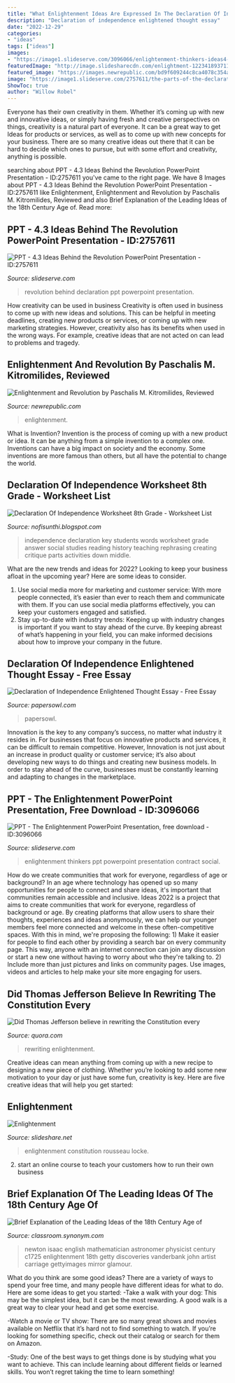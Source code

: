 ```yaml
---
title: "What Enlightenment Ideas Are Expressed In The Declaration Of Independence - Independence Declaration Key Students Words Worksheet Grade Answer Social Studies Reading History Teaching Rephrasing Creating Critique Parts Activities Down Middle"
description: "Declaration of independence enlightened thought essay"
date: "2022-12-29"
categories:
- "ideas"
tags: ["ideas"]
images:
- "https://image1.slideserve.com/3096066/enlightenment-thinkers-ideas4-l.jpg"
featuredImage: "http://image.slidesharecdn.com/enlightment-1223418937116798-9/95/enlightenment-29-728.jpg?cb=1223393645"
featured_image: "https://images.newrepublic.com/bd9f609244c8ca4078c354a0dbfefd72dbbe00ea.jpeg?w=1109&amp;h=577&amp;crop=faces&amp;fit=crop&amp;fm=jpg"
image: "https://image1.slideserve.com/2757611/the-parts-of-the-declaration-l.jpg"
ShowToc: true
author: "Willow Robel"
---
```



Everyone has their own creativity in them. Whether it’s coming up with new and innovative ideas, or simply having fresh and creative perspectives on things, creativity is a natural part of everyone. It can be a great way to get Ideas for products or services, as well as to come up with new concepts for your business. There are so many creative ideas out there that it can be hard to decide which ones to pursue, but with some effort and creativity, anything is possible.

	

		
searching about PPT - 4.3 Ideas Behind the Revolution PowerPoint Presentation - ID:2757611 you've came to the right page. We have 8 Images about PPT - 4.3 Ideas Behind the Revolution PowerPoint Presentation - ID:2757611 like Enlightenment, Enlightenment and Revolution by Paschalis M. Kitromilides, Reviewed and also Brief Explanation of the Leading Ideas of the 18th Century Age of. Read more:
		
    
## PPT - 4.3 Ideas Behind The Revolution PowerPoint Presentation - ID:2757611

<img loading=lazy src="https://image1.slideserve.com/2757611/the-parts-of-the-declaration-l.jpg" onerror="this.onerror=null;this.src='https://tse1.mm.bing.net/th?id=OIP.utJIKdf-bcx9q5igPIxf3AHaFj&amp;pid=15.1';" alt="PPT - 4.3 Ideas Behind the Revolution PowerPoint Presentation - ID:2757611">

_Source: slideserve.com_

>revolution behind declaration ppt powerpoint presentation. 

	

How creativity can be used in business
Creativity is often used in business to come up with new ideas and solutions. This can be helpful in meeting deadlines, creating new products or services, or coming up with new marketing strategies. However, creativity also has its benefits when used in the wrong ways. For example, creative ideas that are not acted on can lead to problems and tragedy.

    
## Enlightenment And Revolution By Paschalis M. Kitromilides, Reviewed

<img loading=lazy src="https://images.newrepublic.com/bd9f609244c8ca4078c354a0dbfefd72dbbe00ea.jpeg?w=1109&amp;h=577&amp;crop=faces&amp;fit=crop&amp;fm=jpg" onerror="this.onerror=null;this.src='https://tse3.mm.bing.net/th?id=OIP.an3BBnbh3ie2GZGWGsxv0AHaD2&amp;pid=15.1';" alt="Enlightenment and Revolution by Paschalis M. Kitromilides, Reviewed">

_Source: newrepublic.com_

>enlightenment. 

	

What is Invention?
Invention is the process of coming up with a new product or idea. It can be anything from a simple invention to a complex one. Inventions can have a big impact on society and the economy. Some inventions are more famous than others, but all have the potential to change the world.

    
## Declaration Of Independence Worksheet 8th Grade - Worksheet List

<img loading=lazy src="https://i.pinimg.com/736x/20/fd/df/20fddf7b873f69b07a9f9fa610552320--cool-school-middle-school.jpg" onerror="this.onerror=null;this.src='https://tse4.mm.bing.net/th?id=OIP.djwzM2R2uyVaTiyb6KXjIAHaJm&amp;pid=15.1';" alt="Declaration Of Independence Worksheet 8th Grade - Worksheet List">

_Source: nofisunthi.blogspot.com_

>independence declaration key students words worksheet grade answer social studies reading history teaching rephrasing creating critique parts activities down middle. 

	

What are the new trends and ideas for 2022?
Looking to keep your business afloat in the upcoming year? Here are some ideas to consider. 
1. Use social media more for marketing and customer service: With more people connected, it’s easier than ever to reach them and communicate with them. If you can use social media platforms effectively, you can keep your customers engaged and satisfied. 
2. Stay up-to-date with industry trends: Keeping up with industry changes is important if you want to stay ahead of the curve. By keeping abreast of what’s happening in your field, you can make informed decisions about how to improve your company in the future. 

    
## Declaration Of Independence Enlightened Thought Essay - Free Essay

<img loading=lazy src="https://papersowl.com/examples/wp-content/uploads/examples/72867-image-example.png" onerror="this.onerror=null;this.src='https://tse1.mm.bing.net/th?id=OIP.51mWjxCClP_ckAdtdtXVHwHaFc&amp;pid=15.1';" alt="Declaration of Independence Enlightened Thought Essay - Free Essay">

_Source: papersowl.com_

>papersowl. 

	

Innovation is the key to any company’s success, no matter what industry it resides in. For businesses that focus on innovative products and services, it can be difficult to remain competitive. However, Innovation is not just about an increase in product quality or customer service; it’s also about developing new ways to do things and creating new business models. In order to stay ahead of the curve, businesses must be constantly learning and adapting to changes in the marketplace.

    
## PPT - The Enlightenment PowerPoint Presentation, Free Download - ID:3096066

<img loading=lazy src="https://image1.slideserve.com/3096066/enlightenment-thinkers-ideas4-l.jpg" onerror="this.onerror=null;this.src='https://tse2.mm.bing.net/th?id=OIP.G7g04lh8QBbRFk3hXS8r5wHaFj&amp;pid=15.1';" alt="PPT - The Enlightenment PowerPoint Presentation, free download - ID:3096066">

_Source: slideserve.com_

>enlightenment thinkers ppt powerpoint presentation contract social. 

	

How do we create communities that work for everyone, regardless of age or background?
In an age where technology has opened up so many opportunities for people to connect and share ideas, it's important that communities remain accessible and inclusive. Ideas 2022 is a project that aims to create communities that work for everyone, regardless of background or age. By creating platforms that allow users to share their thoughts, experiences and ideas anonymously, we can help our younger members feel more connected and welcome in these often-competitive spaces. With this in mind, we're proposing the following: 1) Make it easier for people to find each other by providing a search bar on every community page. This way, anyone with an internet connection can join any discussion or start a new one without having to worry about who they're talking to. 2) Include more than just pictures and links on community pages. Use images, videos and articles to help make your site more engaging for users.

    
## Did Thomas Jefferson Believe In Rewriting The Constitution Every

<img loading=lazy src="https://qph.fs.quoracdn.net/main-qimg-c73095f756b16088b3a0e3af243ff690" onerror="this.onerror=null;this.src='https://tse3.mm.bing.net/th?id=OIP.xzCV91axYIizoOOvJD_2kAHaDe&amp;pid=15.1';" alt="Did Thomas Jefferson believe in rewriting the Constitution every">

_Source: quora.com_

>rewriting enlightenment. 

	

Creative ideas can mean anything from coming up with a new recipe to designing a new piece of clothing. Whether you’re looking to add some new motivation to your day or just have some fun, creativity is key. Here are five creative ideas that will help you get started: 

    
## Enlightenment

<img loading=lazy src="http://image.slidesharecdn.com/enlightment-1223418937116798-9/95/enlightenment-29-728.jpg?cb=1223393645" onerror="this.onerror=null;this.src='https://tse1.mm.bing.net/th?id=OIP.aVdjh2Cx9Qi2M-TsWyb06AHaFj&amp;pid=15.1';" alt="Enlightenment">

_Source: slideshare.net_

>enlightenment constitution rousseau locke. 

	

2. start an online course to teach your customers how to run their own business 

    
## Brief Explanation Of The Leading Ideas Of The 18th Century Age Of

<img loading=lazy src="https://img-aws.ehowcdn.com/600x600/photos.demandstudios.com/getty/article/178/22/92823399.jpg" onerror="this.onerror=null;this.src='https://tse1.mm.bing.net/th?id=OIP.WVozr-XJUQseObAHUqPgXgHaHa&amp;pid=15.1';" alt="Brief Explanation of the Leading Ideas of the 18th Century Age of">

_Source: classroom.synonym.com_

>newton isaac english mathematician astronomer physicist century c1725 enlightenment 18th getty discoveries vanderbank john artist carriage gettyimages mirror glamour. 

	

What do you think are some good ideas?
There are a variety of ways to spend your free time, and many people have different ideas for what to do. Here are some ideas to get you started: 
-Take a walk with your dog: This may be the simplest idea, but it can be the most rewarding. A good walk is a great way to clear your head and get some exercise. 

-Watch a movie or TV show: There are so many great shows and movies available on Netflix that it’s hard not to find something to watch. If you’re looking for something specific, check out their catalog or search for them on Amazon. 

-Study: One of the best ways to get things done is by studying what you want to achieve. This can include learning about different fields or learned skills. You won’t regret taking the time to learn something!


